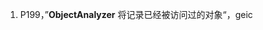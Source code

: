 1. P199，”**ObjectAnalyzer** 将记录已经被访问过的对象“，geic
<!--stackedit_data:
eyJoaXN0b3J5IjpbMTY3OTYwMDM5XX0=
-->